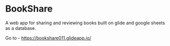 # BookShare
A web app for sharing and reviewing books built on glide and google sheets as a database.

Go to -
https://bookshare011.glideapp.io/
